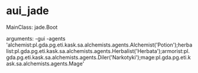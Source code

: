 # aui_jade

MainClass: jade.Boot

arguments: -gui -agents 'alchemist:pl.gda.pg.eti.kask.sa.alchemists.agents.Alchemist('Potion');herbalist:pl.gda.pg.eti.kask.sa.alchemists.agents.Herbalist('Herbata');armorist:pl.gda.pg.eti.kask.sa.alchemists.agents.Diler('Narkotyki');mage:pl.gda.pg.eti.kask.sa.alchemists.agents.Mage'
